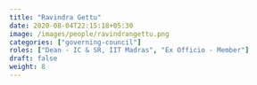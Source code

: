 ```yaml
---
title: "Ravindra Gettu"
date: 2020-08-04T22:15:18+05:30
image: /images/people/ravindrangettu.png
categories: ["governing-council"]
roles: ["Dean - IC & SR, IIT Madras", "Ex Officio - Member"]
draft: false
weight: 8
---
```

